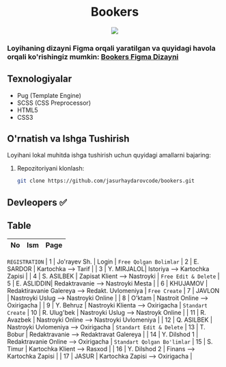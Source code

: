 <div align="center">

# Bookers

<img src=".github/Bookers_first_ver_update (Copy) – Figma.png">

</div>

### Loyihaning dizayni Figma orqali yaratilgan va quyidagi havola orqali ko'rishingiz mumkin: [Bookers Figma Dizayni](https://www.figma.com/design/h4qc56fFggOKSNipgKggfR/Bookers_first_ver_update-(Copy)?node-id=12-24383&t=BvmBpa8XT31XaDT6-0)


## Texnologiyalar

  - Pug (Template Engine)
  - SCSS (CSS Preprocessor)
  - HTML5
  - CSS3

## O'rnatish va Ishga Tushirish

Loyihani lokal muhitda ishga tushirish uchun quyidagi amallarni bajaring:

1. Repozitoriyani klonlash:
   ```sh
   git clone https://github.com/jasurhaydarovcode/bookers.git
   ```

## Devleopers ✅

## Table

| No  | Ism        | Page       |
| --- | ---------  | ---------- |
`REGISTRATION`
| 1   | Jo'rayev Sh. | Login | 
`Free Qolgan Bolimlar`
| 2   | E. SARDOR  | Kartochka --> Tarif  |
| 3   | Y. MIRJALOL| Istoriya --> Kartochka Zapisi  |
| 4   | S. ASILBEK | Zapisat Klient --> Nastroyki  |
`Free Edit & Delete`
| 5   | E. ASLIDDIN| Redaktravanie --> Nastroyki Mesta  |
| 6   | KHUJAMOV   | Redaktiravanie Galereya --> Redakt. Uvlomeniya  |
`Free Create`
| 7   | JAVLON     | Nastroyki Uslug --> Nastroyki Online |
| 8   | O'ktam     | Nastroit Online --> Oxirigacha  |
| 9   | Y. Behruz  | Nastroyki Klienta --> Oxirigacha  |
`Standart Create`
| 10   | R. Ulug'bek  | Nastroyki Uslug --> Nastroyk Online  |
| 11   | R. Avazbek  | Nastroyki Online --> Nastroyki Uvlomeniya  |
| 12   | Q. ASILBEK  | Nastroyki Uvlomeniya --> Oxirigacha  |
`Standart Edit & Delete`
| 13   | T. Bobur      | Redaktravanie --> Redaktravat Galereya  |
| 14   | Y. Dilshod  1 | Redaktravanie Online --> Oxirigacha  |
`Standart Qolgan Bo'limlar`
| 15   | S. Timur      | Kartochka Klient --> Rasxod  |
| 16   | Y. Dilshod 2  | Finans --> Kartochka Zapisi  |
| 17   | JASUR      | Kartochka Zapisi --> Oxirigacha  |